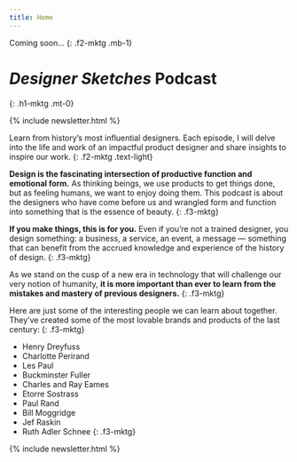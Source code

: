 ```yaml
---
title: Home
---
```


Coming soon…
{: .f2-mktg .mb-1}

# *Designer Sketches* Podcast
{: .h1-mktg .mt-0}

{% include newsletter.html %}

Learn from history’s most influential designers. Each episode, I will delve into the life and work of an impactful product designer and share insights to inspire our work.
{: .f2-mktg .text-light}

**Design is the fascinating intersection of productive function and emotional form.** As thinking beings, we use products to get things done, but as feeling humans, we want to enjoy doing them. This podcast is about the designers who have come before us and wrangled form and function into something that is the essence of beauty.
{: .f3-mktg}

**If you make things, this is for you.** Even if you’re not a trained designer, you design something: a business, a service, an event, a message — something that can benefit from the accrued knowledge and experience of the history of design.
{: .f3-mktg}

As we stand on the cusp of a new era in technology that will challenge our very notion of humanity, **it is more important than ever to learn from the mistakes and mastery of previous designers.**
{: .f3-mktg}

Here are just some of the interesting people we can learn about together. They’ve created some of the most lovable brands and products of the last century:
{: .f3-mktg}

- Henry Dreyfuss
- Charlotte Perirand
- Les Paul
- Buckminster Fuller
- Charles and Ray Eames
- Etorre Sostrass
- Paul Rand
- Bill Moggridge
- Jef Raskin
- Ruth Adler Schnee
{: .f3-mktg}

{% include newsletter.html %}